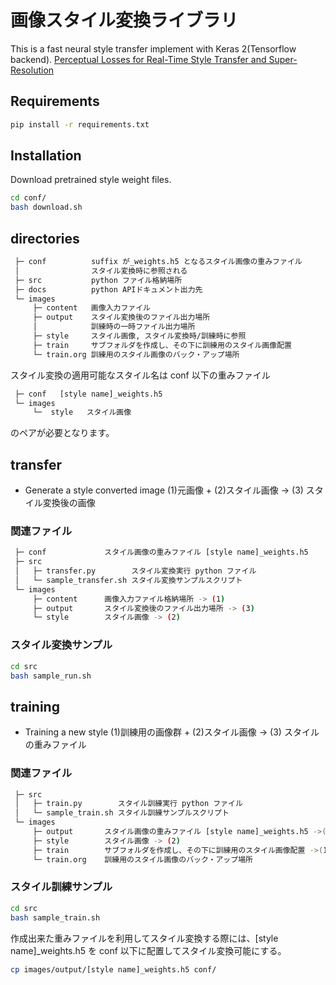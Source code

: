 # 画像スタイル変換ライブラリ

This is a fast neural style transfer implement with Keras 2(Tensorflow backend).
[Perceptual Losses for Real-Time Style Transfer and Super-Resolution](https://arxiv.org/abs/1603.08155)

## Requirements

```bash
pip install -r requirements.txt
```

## Installation
Download pretrained style weight files.

```bash
cd conf/
bash download.sh

```

## directories

```bash
 ├─ conf          suffix が_weights.h5 となるスタイル画像の重みファイル
 │                スタイル変換時に参照される
 ├─ src           python ファイル格納場所
 ├─ docs          python APIドキュメント出力先
 └─ images
     ├─ content   画像入力ファイル
     ├─ output    スタイル変換後のファイル出力場所
     │            訓練時の一時ファイル出力場所
     ├─ style     スタイル画像, スタイル変換時/訓練時に参照
     ├─ train     サブフォルダを作成し、その下に訓練用のスタイル画像配置
     └─ train.org 訓練用のスタイル画像のバック・アップ場所
```

スタイル変換の適用可能なスタイル名は conf 以下の重みファイル

```bash
 ├─ conf   [style name]_weights.h5
 └─ images
     └─  style   スタイル画像
```

のペアが必要となります。

## transfer
- Generate a style converted image
  (1)元画像 + (2)スタイル画像 -> (3) スタイル変換後の画像

### 関連ファイル

```bash
 ├─ conf             スタイル画像の重みファイル [style name]_weights.h5
 ├─ src 
 │   ├─ transfer.py        スタイル変換実行 python ファイル
 │   └─ sample_transfer.sh スタイル変換サンプルスクリプト
 └─ images
     ├─ content      画像入力ファイル格納場所 -> (1)
     ├─ output       スタイル変換後のファイル出力場所 -> (3)
     └─ style        スタイル画像 -> (2)
```

### スタイル変換サンプル

```bash
cd src
bash sample_run.sh
```

## training
- Training a new style
  (1)訓練用の画像群 + (2)スタイル画像 -> (3) スタイルの重みファイル

### 関連ファイル

```bash
 ├─ src 
 │   ├─ train.py        スタイル訓練実行 python ファイル
 │   └─ sample_train.sh スタイル訓練サンプルスクリプト
 └─ images
     ├─ output       スタイル画像の重みファイル [style name]_weights.h5 ->(3)
     ├─ style        スタイル画像 -> (2)
     ├─ train        サブフォルダを作成し、その下に訓練用のスタイル画像配置 ->(1)
     └─ train.org    訓練用のスタイル画像のバック・アップ場所
```

### スタイル訓練サンプル

```bash
cd src
bash sample_train.sh
```

作成出来た重みファイルを利用してスタイル変換する際には、[style name]_weights.h5
を conf 以下に配置してスタイル変換可能にする。

```bash
cp images/output/[style name]_weights.h5 conf/
```


